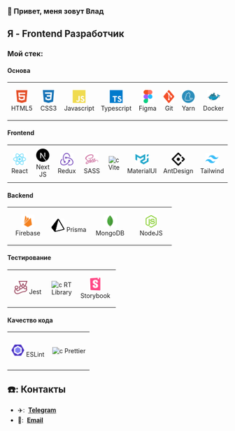 ### 👋 Привет, меня зовут Влад

## Я - Frontend Разработчик

  <h3 align="left">Мой стек:</h3>
  <h4>Основа</h4>
    <table width='100%'>
    <tr>
      <td align="center" width="80" height="80">
        <img src="https://raw.githubusercontent.com/devicons/devicon/1119b9f84c0290e0f0b38982099a2bd027a48bf1/icons/html5/html5-plain.svg" alt="c" width="30" height="30" />
        <span>HTML5</span>
      </td>
      <td align="center" width="80" height="80">
        <img src="https://raw.githubusercontent.com/devicons/devicon/1119b9f84c0290e0f0b38982099a2bd027a48bf1/icons/css3/css3-plain.svg" alt="c" width="30" height="30" />
        <span>CSS3</span>
      </td>
     <td align="center" width="80" height="80">
        <img src="https://raw.githubusercontent.com/devicons/devicon/1119b9f84c0290e0f0b38982099a2bd027a48bf1/icons/javascript/javascript-plain.svg" alt="c" width="30" height="30" />
      <span>Javascript</span>
      </td>
     <td align="center" width="80" height="80">
        <img src="https://raw.githubusercontent.com/devicons/devicon/1119b9f84c0290e0f0b38982099a2bd027a48bf1/icons/typescript/typescript-original.svg" alt="c" width="30" height="30" />
        <span>Typescript</span>
      </td>
      <td align="center" width="80" height="80">
        <img src="https://raw.githubusercontent.com/devicons/devicon/1119b9f84c0290e0f0b38982099a2bd027a48bf1/icons/figma/figma-original.svg" alt="c" width="30" height="30" />
        <span>Figma</span>
      </td>
      <td align="center" width="80" height="80">
        <img src="https://raw.githubusercontent.com/devicons/devicon/1119b9f84c0290e0f0b38982099a2bd027a48bf1/icons/git/git-plain.svg" alt="c" width="36" height="30" />
        <span>Git</span>
      </td>
      <td align="center" width="80" height="80">
        <img src="https://raw.githubusercontent.com/devicons/devicon/1119b9f84c0290e0f0b38982099a2bd027a48bf1/icons/yarn/yarn-original.svg" alt="c" width="30" height="30" />
        <span>Yarn</span>
      </td>
      <td align="center" width="80" height="80">
        <img src="https://github.com/devicons/devicon/raw/master/icons/docker/docker-original.svg" alt="c" width="30" height="30" />
        <span>Docker</span>
      </td>
      </tr>
    </table>
  <h4>Frontend</h4>
     <table width='100%'>
    <tr>
      <td align="center" width="80" height="80"> 
        <img src="https://raw.githubusercontent.com/devicons/devicon/1119b9f84c0290e0f0b38982099a2bd027a48bf1/icons/react/react-original.svg" alt="c" width="30" height="30" />
        <span>React</span>
      </td>
      <td align="center" width="80" height="80" > 
        <img src="./next-js.svg" alt="c" width="30" height="30" />
        <span>Next JS</span>
      </td>
      <td align="center" width="80" height="80">  
        <img src="https://raw.githubusercontent.com/devicons/devicon/1119b9f84c0290e0f0b38982099a2bd027a48bf1/icons/redux/redux-original.svg" alt="c" width="30" height="30" />
        <span>Redux</span>
      </td>
      <td align="center" width="80" height="80"> 
        <img src="https://raw.githubusercontent.com/devicons/devicon/1119b9f84c0290e0f0b38982099a2bd027a48bf1/icons/sass/sass-original.svg" alt="c" width="30" height="30" />
        <span>SASS</span>
      </td>
      <td align="center" width="80" height="80"> 
        <img src="https://cdn.worldvectorlogo.com/logos/vitejs.svg" alt="c" width="30" height="30" />
        <span>Vite</span>
      </td>
      <td align="center" width="80" height="80"> 
        <img src="https://raw.githubusercontent.com/devicons/devicon/1119b9f84c0290e0f0b38982099a2bd027a48bf1/icons/materialui/materialui-plain.svg" alt="c" width="30" height="30" />
        <span>MaterialUI</span>
      </td>
      <td align="center" width="80" height="80"> 
        <img src="./ant-design.svg" alt="c" width="30" height="30" />
        <span>AntDesign</span>
      </td>
      <td align="center" width="80" height="80"> 
        <img src="https://raw.githubusercontent.com/devicons/devicon/1119b9f84c0290e0f0b38982099a2bd027a48bf1/icons/tailwindcss/tailwindcss-plain.svg" alt="c" width="30" height="30" />
        <span>Tailwind</span>
      </td>
    </tr>
        </table>
  <h4>Backend</h4>
    <table width='100%'>
    <tr>
      <td align="center" width="80" height="80"> 
        <img src="https://raw.githubusercontent.com/devicons/devicon/1119b9f84c0290e0f0b38982099a2bd027a48bf1/icons/firebase/firebase-plain.svg" alt="c" width="30" height="30" />
        <span>Firebase</span>
      </td>
      <td align="center" width="80" height="80"> 
        <img  src="./prisma.svg" alt="c" width="30" height="30" />
        <span>Prisma</span>
      </td>
      <td align="center" width="80" height="80"> 
        <img src="https://raw.githubusercontent.com/devicons/devicon/1119b9f84c0290e0f0b38982099a2bd027a48bf1/icons/mongodb/mongodb-original.svg" alt="c" width="30" height="30" />
        <span>MongoDB</span>
      </td>
      <td align="center" width="80" height="80"> 
        <img src="https://raw.githubusercontent.com/devicons/devicon/1119b9f84c0290e0f0b38982099a2bd027a48bf1/icons/nodejs/nodejs-original.svg" alt="c" width="30" height="30" />
        <span>NodeJS</span>
      </td>
    </td>
    </table>
  <h4>Тестирование</h4>
    <table width='100%'>
    <tr>
      <td align="center" width="80" height="80"> 
        <img src="https://raw.githubusercontent.com/devicons/devicon/1119b9f84c0290e0f0b38982099a2bd027a48bf1/icons/jest/jest-plain.svg" alt="c" width="30" height="30" />
        <span>Jest</span>
      </td>
      <td align="center" width="8" height="80" > 
        <img src="https://camo.githubusercontent.com/42062cf1bc2d0ffb9a3eb1026e744b1592962f141846a82d5571d5b7b3977971/68747470733a2f2f6173736574732e6465766f67726170686963732e636f6d2f70726f6a656374732f74657374696e675f6c6962726172792e706e67" alt="c" width="35" height="30" />
        <span>RT Library</span>
      </td>
      <td align="center" width="80" height="80"> 
        <img src="https://raw.githubusercontent.com/devicons/devicon/1119b9f84c0290e0f0b38982099a2bd027a48bf1/icons/storybook/storybook-original.svg" alt="c" width="30" height="30" />
        <span>Storybook</span>
      </td>
    </tr>
    </table>
  <h4>Качество кода</h4>
    <table width='100%'>
    <tr>
      <td align="center" width="80" height="80"> 
        <img src="https://raw.githubusercontent.com/devicons/devicon/1119b9f84c0290e0f0b38982099a2bd027a48bf1/icons/eslint/eslint-original.svg" alt="c" width="30" height="30" />
        <span>ESLint</span>
      </td>
      <td align="center" width="80" height="80"> 
        <img src="https://camo.githubusercontent.com/2be62e3ada685dd9b4fe333d8e0b424f4e8d8b5bed126edaf86eb73afd27fce8/68747470733a2f2f6272616e646570732e636f6d2f69636f6e2d646f776e6c6f61642f502f50726574746965722d69636f6e2d766563746f722d30322e737667" alt="c" width="30" height="30" />
        <span>Prettier</span>
      </td>
   </tr>
   </table>

## ☎️: Контакты

- ✈️: &nbsp;**[Telegram](https://t.me/jagerred)**
- 📧: &nbsp;**[Email](v.griczavka@gmail.com)**
